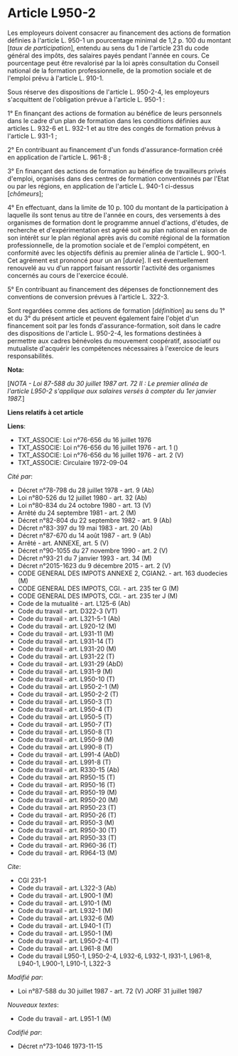 # Article L950-2

Les employeurs doivent consacrer au financement des actions de formation définies à l'article L. 950-1 un pourcentage minimal
de 1,2 p. 100 du montant [*taux de participation*], entendu au sens du 1 de l'article 231 du code général des impôts, des
salaires payés pendant l'année en cours. Ce pourcentage peut être revalorisé par la loi après consultation du Conseil
national de la formation professionnelle, de la promotion sociale et de l'emploi prévu à l'article L. 910-1.

Sous réserve des dispositions de l'article L. 950-2-4, les employeurs s'acquittent de l'obligation prévue à l'article L.
950-1 :

1° En finançant des actions de formation au bénéfice de leurs personnels dans le cadre d'un plan de formation dans les
conditions définies aux articles L. 932-6 et L. 932-1 et au titre des congés de formation prévus à l'article L. 931-1 ;

2° En contribuant au financement d'un fonds d'assurance-formation créé en application de l'article L. 961-8 ;

3° En finançant des actions de formation au bénéfice de travailleurs privés d'emploi, organisés dans des centres de formation
conventionnés par l'Etat ou par les régions, en application de l'article L. 940-1 ci-dessus [*chômeurs*];

4° En effectuant, dans la limite de 10 p. 100 du montant de la participation à laquelle ils sont tenus au titre de l'année en
cours, des versements à des organismes de formation dont le programme annuel d'actions, d'études, de recherche et
d'expérimentation est agréé soit au plan national en raison de son intérêt sur le plan régional après avis du comité régional
de la formation professionnelle, de la promotion sociale et de l'emploi compétent, en conformité avec les objectifs définis
au premier alinéa de l'article L. 900-1. Cet agrément est prononcé pour un an [*durée*]. Il est éventuellement renouvelé au
vu d'un rapport faisant ressortir l'activité des organismes concernés au cours de l'exercice écoulé.

5° En contribuant au financement des dépenses de fonctionnement des conventions de conversion prévues à l'article L. 322-3.

Sont regardées comme des actions de formation [*définition*] au sens du 1° et du 3° du présent article et peuvent également
faire l'objet d'un financement soit par les fonds d'assurance-formation, soit dans le cadre des dispositions de l'article L.
950-2-4, les formations destinées à permettre aux cadres bénévoles du mouvement coopératif, associatif ou mutualiste
d'acquérir les compétences nécessaires à l'exercice de leurs responsabilités.

**Nota:**

[*NOTA - Loi 87-588 du 30 juillet 1987 art. 72 II : Le premier alinéa de l'article L950-2 s'applique aux salaires versés à
compter du 1er janvier 1987.*]

**Liens relatifs à cet article**

**Liens**:

  - TXT_ASSOCIE: Loi n°76-656 du 16 juillet 1976
  - TXT_ASSOCIE: Loi n°76-656 du 16 juillet 1976 - art. 1 ()
  - TXT_ASSOCIE: Loi n°76-656 du 16 juillet 1976 - art. 2 (V)
  - TXT_ASSOCIE: Circulaire 1972-09-04

_Cité par_:

  - Décret n°78-798 du 28 juillet 1978 - art. 9 (Ab)
  - Loi n°80-526 du 12 juillet 1980 - art. 32 (Ab)
  - Loi n°80-834 du 24 octobre 1980 - art. 13 (V)
  - Arrêté du 24 septembre 1981 - art. 2 (M)
  - Décret n°82-804 du 22 septembre 1982 - art. 9 (Ab)
  - Décret n°83-397 du 19 mai 1983 - art. 20 (Ab)
  - Décret n°87-670 du 14 août 1987 - art. 9 (Ab)
  - Arrêté - art. ANNEXE, art. 5 (V)
  - Décret n°90-1055 du 27 novembre 1990 - art. 2 (V)
  - Décret n°93-21 du 7 janvier 1993 - art. 34 (M)
  - Décret n°2015-1623 du 9 décembre 2015 - art. 2 (V)
  - CODE GENERAL DES IMPOTS ANNEXE 2, CGIAN2. - art. 163 duodecies (M)
  - CODE GENERAL DES IMPOTS, CGI. - art. 235 ter G (M)
  - CODE GENERAL DES IMPOTS, CGI. - art. 235 ter J (M)
  - Code de la mutualité - art. L125-6 (Ab)
  - Code du travail - art. D322-3 (VT)
  - Code du travail - art. L321-5-1 (Ab)
  - Code du travail - art. L920-12 (M)
  - Code du travail - art. L931-11 (M)
  - Code du travail - art. L931-14 (T)
  - Code du travail - art. L931-20 (M)
  - Code du travail - art. L931-22 (T)
  - Code du travail - art. L931-29 (AbD)
  - Code du travail - art. L931-9 (M)
  - Code du travail - art. L950-10 (T)
  - Code du travail - art. L950-2-1 (M)
  - Code du travail - art. L950-2-2 (T)
  - Code du travail - art. L950-3 (T)
  - Code du travail - art. L950-4 (T)
  - Code du travail - art. L950-5 (T)
  - Code du travail - art. L950-7 (T)
  - Code du travail - art. L950-8 (T)
  - Code du travail - art. L950-9 (M)
  - Code du travail - art. L990-8 (T)
  - Code du travail - art. L991-4 (AbD)
  - Code du travail - art. L991-8 (T)
  - Code du travail - art. R330-15 (Ab)
  - Code du travail - art. R950-15 (T)
  - Code du travail - art. R950-16 (T)
  - Code du travail - art. R950-19 (M)
  - Code du travail - art. R950-20 (M)
  - Code du travail - art. R950-23 (T)
  - Code du travail - art. R950-26 (T)
  - Code du travail - art. R950-3 (M)
  - Code du travail - art. R950-30 (T)
  - Code du travail - art. R950-33 (T)
  - Code du travail - art. R960-36 (T)
  - Code du travail - art. R964-13 (M)

_Cite_:

  - CGI 231-1
  - Code du travail - art. L322-3 (Ab)
  - Code du travail - art. L900-1 (M)
  - Code du travail - art. L910-1 (M)
  - Code du travail - art. L932-1 (M)
  - Code du travail - art. L932-6 (M)
  - Code du travail - art. L940-1 (T)
  - Code du travail - art. L950-1 (M)
  - Code du travail - art. L950-2-4 (T)
  - Code du travail - art. L961-8 (M)
  - Code du travail L950-1, L950-2-4, L932-6, L932-1, l931-1, L961-8, L940-1, L900-1, L910-1, L322-3

_Modifié par_:

  - Loi n°87-588 du 30 juillet 1987 - art. 72 (V) JORF 31 juillet 1987

_Nouveaux textes_:

  - Code du travail - art. L951-1 (M)

_Codifié par_:

  - Décret n°73-1046 1973-11-15
